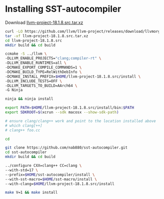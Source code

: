 # Installing SST-autocompiler

Download [llvm-project-18.1.8.src.tar.xz](https://github.com/llvm/llvm-project/releases/download/llvmorg-18.1.8/llvm-project-18.1.8.src.tar.xz)

```bash
curl -LO https://github.com/llvm/llvm-project/releases/download/llvmorg-18.1.8/llvm-project-18.1.8.src.tar.xz
tar -xf llvm-project-18.1.8.src.tar.xz
cd llvm-project-18.1.8.src
mkdir build && cd build

ccmake -S ../llvm \
-DLLVM_ENABLE_PROJECTS="clang;compiler-rt" \
-DLLVM_ENABLE_RUNTIMES=all \
-DCMAKE_EXPORT_COMPILE_COMMANDS=1 \
-DCMAKE_BUILD_TYPE=RelWithDebInfo \
-DCMAKE_INSTALL_PREFIX=$HOME/llvm-project-18.1.8.src/install \
-DLLVM_INCLUDE_TESTS=OFF \
-DLLVM_TARGETS_TO_BUILD=AArch64 \
-G Ninja

ninja && ninja install

export PATH=$HOME/llvm-project-18.1.8.src/install/bin:$PATH
export SDKROOT=$(xcrun --sdk macosx --show-sdk-path)

# ensure clang/clang++ work and point to the location installed above
# which clang[++]
# clang++ foo.cc

cd

git clone https://github.com/nab880/sst-autocompiler.git
cd sst-autocompiler
mkdir build && cd build

../configure CXX=clang++ CC=clang \
--with-std=17 \
--prefix=$HOME/sst-autocompiler/install \
--with-sst-macro=$HOME/sst-macro/install \
--with-clang=$HOME/llvm-project-18.1.8.src/install

make V=1 && make install
```
